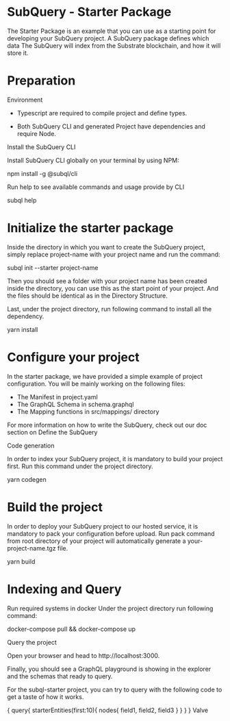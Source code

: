 # SubQuery - Starter Package

The Starter Package is an example that you can use as a starting point for developing your SubQuery project. A SubQuery package defines which data The SubQuery will index from the Substrate blockchain, and how it will store it.

# Preparation
Environment
- Typescript are required to compile project and define types.

- Both SubQuery CLI and generated Project have dependencies and require Node.

Install the SubQuery CLI

Install SubQuery CLI globally on your terminal by using NPM:

npm install -g @subql/cli

Run help to see available commands and usage provide by CLI

subql help

# Initialize the starter package

Inside the directory in which you want to create the SubQuery project, simply replace project-name with your project name and run the command:

subql init --starter project-name

Then you should see a folder with your project name has been created inside the directory, you can use this as the start point of your project. And the files should be identical as in the Directory Structure.

Last, under the project directory, run following command to install all the dependency.

yarn install

# Configure your project

In the starter package, we have provided a simple example of project configuration. You will be mainly working on the following files:

- The Manifest in project.yaml
- The GraphQL Schema in schema.graphql
- The Mapping functions in src/mappings/ directory

For more information on how to write the SubQuery, check out our doc section on Define the SubQuery

Code generation

In order to index your SubQuery project, it is mandatory to build your project first. Run this command under the project directory.

yarn codegen

# Build the project

In order to deploy your SubQuery project to our hosted service, it is mandatory to pack your configuration before upload. Run pack command from root directory of your project will automatically generate a your-project-name.tgz file.

yarn build

# Indexing and Query

Run required systems in docker
Under the project directory run following command:

docker-compose pull && docker-compose up

Query the project

Open your browser and head to http://localhost:3000.

Finally, you should see a GraphQL playground is showing in the explorer and the schemas that ready to query.

For the subql-starter project, you can try to query with the following code to get a taste of how it works.

{
  query{
    starterEntities(first:10){
      nodes{
        field1,
        field2,
        field3
      }
    }
  }
}
Valve
